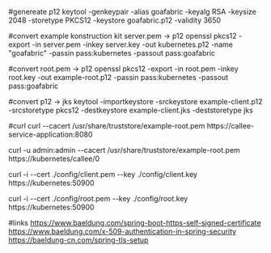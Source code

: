 #genereate p12
keytool -genkeypair -alias goafabric -keyalg RSA -keysize 2048 -storetype PKCS12 -keystore goafabric.p12 -validity 3650

#convert example konstruction kit server.pem -> p12
openssl pkcs12 -export -in server.pem -inkey server.key -out kubernetes.p12 -name "goafabric" -passin pass:kubernetes -passout pass:goafabric
                                                     
#convert root.pem -> p12
openssl pkcs12 -export -in root.pem -inkey root.key -out example-root.p12 -passin pass:kubernetes -passout pass:goafabric

#convert p12 -> jks
keytool -importkeystore -srckeystore example-client.p12 -srcstoretype pkcs12 -destkeystore example-client.jks -deststoretype jks

#curl
curl --cacert /usr/share/truststore/example-root.pem https://callee-service-application:8080

curl -u admin:admin --cacert /usr/share/truststore/example-root.pem https://kubernetes/callee/0

curl -i --cert ./config/client.pem --key ./config/client.key https://kubernetes:50900

curl -i --cert ./config/root.pem --key ./config/root.key https://kubernetes:50900

#links
https://www.baeldung.com/spring-boot-https-self-signed-certificate
https://www.baeldung.com/x-509-authentication-in-spring-security
https://baeldung-cn.com/spring-tls-setup

